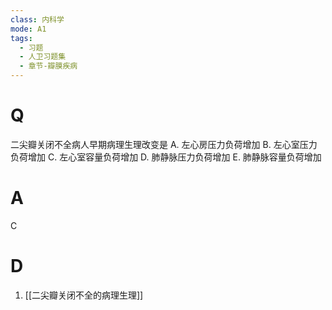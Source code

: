 ```yaml
---
class: 内科学
mode: A1
tags:
  - 习题
  - 人卫习题集
  - 章节-瓣膜疾病
---
```


# Q
二尖瓣关闭不全病人早期病理生理改变是
A. 左心房压力负荷增加 B. 左心室压力负荷增加
C. 左心室容量负荷增加 D. 肺静脉压力负荷增加
E. 肺静脉容量负荷增加
# A
C
# D
1. [[二尖瓣关闭不全的病理生理]]